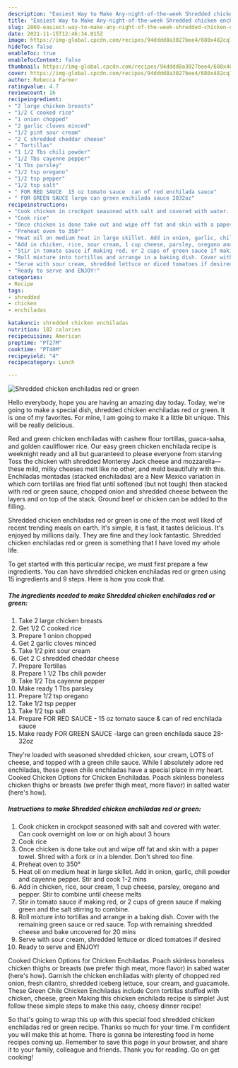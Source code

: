```yaml
---
description: "Easiest Way to Make Any-night-of-the-week Shredded chicken enchiladas red or green"
title: "Easiest Way to Make Any-night-of-the-week Shredded chicken enchiladas red or green"
slug: 2860-easiest-way-to-make-any-night-of-the-week-shredded-chicken-enchiladas-red-or-green
date: 2021-11-15T12:46:34.015Z
image: https://img-global.cpcdn.com/recipes/94dddd8a3027bee4/680x482cq70/shredded-chicken-enchiladas-red-or-green-recipe-main-photo.jpg
hideToc: false
enableToc: true
enableTocContent: false
thumbnail: https://img-global.cpcdn.com/recipes/94dddd8a3027bee4/680x482cq70/shredded-chicken-enchiladas-red-or-green-recipe-main-photo.jpg
cover: https://img-global.cpcdn.com/recipes/94dddd8a3027bee4/680x482cq70/shredded-chicken-enchiladas-red-or-green-recipe-main-photo.jpg
author: Rebecca Farmer
ratingvalue: 4.7
reviewcount: 16
recipeingredient:
- "2 large chicken breasts"
- "1/2 C cooked rice"
- "1 onion chopped"
- "2 garlic cloves minced"
- "1/2 pint sour cream"
- "2 C shredded cheddar cheese"
- " Tortillas"
- "1 1/2 Tbs chili powder"
- "1/2 Tbs cayenne pepper"
- "1 Tbs parsley"
- "1/2 tsp oregano"
- "1/2 tsp pepper"
- "1/2 tsp salt"
- " FOR RED SAUCE  15 oz tomato sauce  can of red enchilada sauce"
- " FOR GREEN SAUCE large can green enchilada sauce 2832oz"
recipeinstructions:
- "Cook chicken in crockpot seasoned with salt and covered with water. Can cook overnight on low or on high about 3 hours"
- "Cook rice"
- "Once chicken is done take out and wipe off fat and skin with a paper towel. Shred with a fork or in a blender. Don&#39;t shred too fine."
- "Preheat oven to 350°"
- "Heat oil on medium heat in large skillet. Add in onion, garlic, chili powder and cayenne pepper. Stir and cook 1-2 mins"
- "Add in chicken, rice, sour cream, 1 cup cheese, parsley, oregano and pepper. Stir to combine until cheese melts"
- "Stir in tomato sauce if making red, or 2 cups of green sauce if making green and the salt stirring to combine."
- "Roll mixture into tortillas and arrange in a baking dish. Cover with the remaining green sauce or red sauce. Top with remaining shredded cheese and bake uncovered for 20 mins"
- "Serve with sour cream, shredded lettuce or diced tomatoes if desired"
- "Ready to serve and ENJOY!"
categories:
- Recipe
tags:
- shredded
- chicken
- enchiladas

katakunci: shredded chicken enchiladas 
nutrition: 182 calories
recipecuisine: American
preptime: "PT27M"
cooktime: "PT40M"
recipeyield: "4"
recipecategory: Lunch

---
```



![Shredded chicken enchiladas red or green](https://img-global.cpcdn.com/recipes/94dddd8a3027bee4/680x482cq70/shredded-chicken-enchiladas-red-or-green-recipe-main-photo.jpg)

Hello everybody, hope you are having an amazing day today. Today, we're going to make a special dish, shredded chicken enchiladas red or green. It is one of my favorites. For mine, I am going to make it a little bit unique. This will be really delicious.

Red and green chicken enchiladas with cashew flour tortillas, guaca-salsa, and golden cauliflower rice. Our easy green chicken enchilada recipe is weeknight ready and all but guaranteed to please everyone from starving Toss the chicken with shredded Monterey Jack cheese and mozzarella—these mild, milky cheeses melt like no other, and meld beautifully with this. Enchiladas montadas (stacked enchiladas) are a New Mexico variation in which corn tortillas are fried flat until softened (but not tough) then stacked with red or green sauce, chopped onion and shredded cheese between the layers and on top of the stack. Ground beef or chicken can be added to the filling.

Shredded chicken enchiladas red or green is one of the most well liked of recent trending meals on earth. It's simple, it is fast, it tastes delicious. It's enjoyed by millions daily. They are fine and they look fantastic. Shredded chicken enchiladas red or green is something that I have loved my whole life.


To get started with this particular recipe, we must first prepare a few ingredients. You can have shredded chicken enchiladas red or green using 15 ingredients and 9 steps. Here is how you cook that.

<!--inarticleads1-->

##### The ingredients needed to make Shredded chicken enchiladas red or green:

1. Take 2 large chicken breasts
1. Get 1/2 C cooked rice
1. Prepare 1 onion chopped
1. Get 2 garlic cloves minced
1. Take 1/2 pint sour cream
1. Get 2 C shredded cheddar cheese
1. Prepare  Tortillas
1. Prepare 1 1/2 Tbs chili powder
1. Take 1/2 Tbs cayenne pepper
1. Make ready 1 Tbs parsley
1. Prepare 1/2 tsp oregano
1. Take 1/2 tsp pepper
1. Take 1/2 tsp salt
1. Prepare  FOR RED SAUCE - 15 oz tomato sauce &amp; can of red enchilada sauce
1. Make ready  FOR GREEN SAUCE -large can green enchilada sauce 28-32oz


They&#39;re loaded with seasoned shredded chicken, sour cream, LOTS of cheese, and topped with a green chile sauce. While I absolutely adore red enchiladas, these green chile enchiladas have a special place in my heart. Cooked Chicken Options for Chicken Enchiladas. Poach skinless boneless chicken thighs or breasts (we prefer thigh meat, more flavor) in salted water (here&#39;s how). 

<!--inarticleads2-->

##### Instructions to make Shredded chicken enchiladas red or green:

1. Cook chicken in crockpot seasoned with salt and covered with water. Can cook overnight on low or on high about 3 hours
1. Cook rice
1. Once chicken is done take out and wipe off fat and skin with a paper towel. Shred with a fork or in a blender. Don&#39;t shred too fine.
1. Preheat oven to 350°
1. Heat oil on medium heat in large skillet. Add in onion, garlic, chili powder and cayenne pepper. Stir and cook 1-2 mins
1. Add in chicken, rice, sour cream, 1 cup cheese, parsley, oregano and pepper. Stir to combine until cheese melts
1. Stir in tomato sauce if making red, or 2 cups of green sauce if making green and the salt stirring to combine.
1. Roll mixture into tortillas and arrange in a baking dish. Cover with the remaining green sauce or red sauce. Top with remaining shredded cheese and bake uncovered for 20 mins
1. Serve with sour cream, shredded lettuce or diced tomatoes if desired
1. Ready to serve and ENJOY!

Cooked Chicken Options for Chicken Enchiladas. Poach skinless boneless chicken thighs or breasts (we prefer thigh meat, more flavor) in salted water (here&#39;s how). Garnish the chicken enchiladas with plenty of chopped red onion, fresh cilantro, shredded iceberg lettuce, sour cream, and guacamole. These Green Chile Chicken Enchiladas include Corn tortillas stuffed with chicken, cheese, green Making this chicken enchilada recipe is simple! Just follow these simple steps to make this easy, cheesy dinner recipe! 

So that's going to wrap this up with this special food shredded chicken enchiladas red or green recipe. Thanks so much for your time. I'm confident you will make this at home. There is gonna be interesting food in home recipes coming up. Remember to save this page in your browser, and share it to your family, colleague and friends. Thank you for reading. Go on get cooking!
